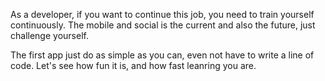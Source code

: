 As a developer, if you want to continue this job, you need to train yourself continuously.
The mobile and social is the current and also the future, just challenge yourself.

The first app just do as simple as you can, even not have to write a line of code.
Let's see how fun it is, and how fast leanring you are. 
